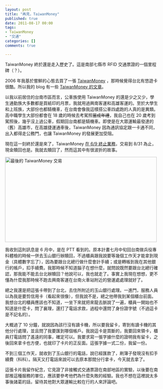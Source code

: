 ```yaml
---
layout: post
title: "再見，TaiwanMoney"
published: true
date: 2011-08-17 00:00
tags:
- TaiwanMoney
- "交通"
categories: []
comments: true

---
```


TaiwanMoney 終於還是走入歷史了。這是南部七縣市 RFID 交通票證的一個里程碑（？）。

2006 年我基於嘗鮮的心態去買了一張 <a href="http://www.taiwanmoney.com.tw" target="_blank">TaiwanMoney</a> ，那時候覺得台北有悠遊卡很酷。所以我的 blog 有一些 <a href="/tag/taiwanmoney/">TaiwanMoney 的文章</a>。

以我以前居住的台南市區而言，公車族使用 TaiwanMoney 的還是少之又少，學生通勤族大多數都是買紙印的月票，我就用過興南客運和高雄客運的。至於大學生和上班族，大部份也都騎機車，在台南會像我這樣搭公車四處跑的人真的是異類。高中職學生大部份都會在 18 歲的時候去考駕照<del datetime="2011-08-17T07:35:13+00:00">當成年禮</del>，我自己也在 20 歲考到駕照後，幾乎沒上過公車，假期回台南都是騎機車。即使是在大眾運輸最發達的（舊）高雄市，在高雄捷運通車後，TaiwanMoney 因為通訊協定跟一卡通不同，出入都得走公務門，也讓 TaiwanMoney 的發展更加受阻。

現在這一刻終於還是來了，TaiwanMoney <a href="http://www.taiwanmoney.com.tw/news/20110504.htm" target="_blank">在 6/9 終止業務</a>，交易到 8/31 為止，現金贖回也是。我就去贖回了，然而這其中有很波折的故事。

<a title="Flickr 上 chitsaou 的 最後的 TaiwanMoney 交易" href="http://www.flickr.com/photos/chitsaou/6051847575/"><img src="http://farm7.static.flickr.com/6198/6051847575_5f98528664.jpg" alt="最後的 TaiwanMoney 交易" width="500" height="281" /></a>

<!--more-->

我收到這則訊息是 6 月中，是在 PTT 看到的。原本計畫七月中旬回台南做兵役專科體檢的時候一併去玉山銀行辦贖回，不過櫃員跟我說要等幾個工作天才能拿到現金（具體數字忘了），因為要跟台北總行做什麼會計手續；或是轉帳到我在其他銀行的帳戶，扣手續費。我那時候不知道腦子在想什麼，就問說既然要跟台北總行確認，那我能不能去台北辦贖回？他說可以，我也就走了。事實上我現在想想，更不懂為什麼我那時候不跑去興南客運在台南火車站附近的營運處處理就好了。

總之我還是把這張卡帶到了台北，去住所附近的玉山銀行處理。一進門，服務人員以為我是要剪信用卡（看起來很像），但我說不是，總之他帶我到某個櫃台前面。我想台北的櫃員應該也不知道，一坐下來就把來龍去脈說了一遍，櫃員一開始也不知道是什麼卡，問了襄理，還打了電話求救，過程中還問了身份證字號（不過這卡是不記名的）。

大概過了 10 分鐘，就說因為該行沒有讀卡機，所以要我留卡，寄到有讀卡機的其他分行處理，並且問了我要匯到哪個帳戶。我說這卡是買斷的，我要回來領卡，櫃員打電話問了遙遠的同事，確定可以。我要求寫一張字據什麼的證明我有留卡，之後回來拿卡也方便，也就印了卡片的正反面。這張字據一式二份，我留一份。

不到三個工作天，就收到了玉山銀行的電話，說已經匯款了，刷簿子發現沒有扣手續費（科科）。隔天又打電話來說可以去原本那間分行拿卡，今天就去拿了。

這張卡片我留作紀念，它見證了非接觸式交通票證在南部地區的實驗，以後要在南部推這種服務的單位，應該要參考他們為什麼失敗的經驗。我也不想在這裡說太多事後諸葛的話，留待其他對大眾運輸比較在行的人來評論吧。
